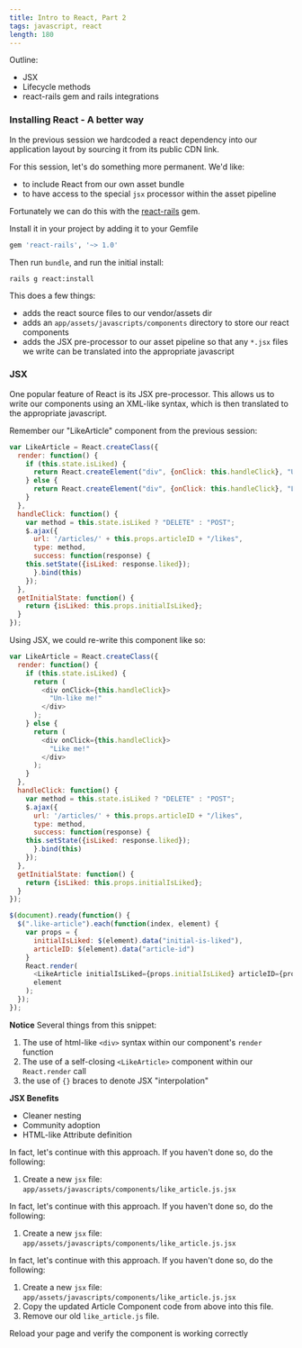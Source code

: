 ```yaml
---
title: Intro to React, Part 2
tags: javascript, react
length: 180
---
```



Outline:

* JSX
* Lifecycle methods
* react-rails gem and rails integrations


### Installing React - A better way

In the previous session we hardcoded a react
dependency into our application layout by sourcing
it from its public CDN link.

For this session, let's do something more permanent.
We'd like:

* to include React from our own asset bundle
* to have access to the special `jsx` processor
within the asset pipeline

Fortunately we can do this with the [react-rails](https://github.com/reactjs/react-rails)
gem.

Install it in your project by adding it to your Gemfile

```ruby
gem 'react-rails', '~> 1.0'
```

Then run `bundle`, and run the initial install:

```
rails g react:install
```

This does a few things:

* adds the react source files to our vendor/assets dir
* adds an `app/assets/javascripts/components` directory
to store our react components
* adds the JSX pre-processor to our asset pipeline so that
any `*.jsx` files we write can be translated into the appropriate javascript

### JSX

One popular feature of React is its JSX pre-processor. This
allows us to write our components using an XML-like
syntax, which is then translated to the appropriate javascript.

Remember our "LikeArticle" component from the previous session:

```javascript
var LikeArticle = React.createClass({
  render: function() {
    if (this.state.isLiked) {
      return React.createElement("div", {onClick: this.handleClick}, "Un-Like Me!");
    } else {
      return React.createElement("div", {onClick: this.handleClick}, "Like Me!");
    }
  },
  handleClick: function() {
    var method = this.state.isLiked ? "DELETE" : "POST";
    $.ajax({
      url: '/articles/' + this.props.articleID + "/likes",
      type: method,
      success: function(response) {
	this.setState({isLiked: response.liked});
      }.bind(this)
    });
  },
  getInitialState: function() {
    return {isLiked: this.props.initialIsLiked};
  }
});
```

Using JSX, we could re-write this component like so:

```javascript
var LikeArticle = React.createClass({
  render: function() {
    if (this.state.isLiked) {
      return (
        <div onClick={this.handleClick}>
    	  "Un-like me!"
    	</div>
      );
    } else {
      return (
        <div onClick={this.handleClick}>
          "Like me!"
        </div>
      );
    }
  },
  handleClick: function() {
    var method = this.state.isLiked ? "DELETE" : "POST";
    $.ajax({
      url: '/articles/' + this.props.articleID + "/likes",
      type: method,
      success: function(response) {
	this.setState({isLiked: response.liked});
      }.bind(this)
    });
  },
  getInitialState: function() {
    return {isLiked: this.props.initialIsLiked};
  }
});

$(document).ready(function() {
  $(".like-article").each(function(index, element) {
    var props = {
      initialIsLiked: $(element).data("initial-is-liked"),
      articleID: $(element).data("article-id")
    }
    React.render(
      <LikeArticle initialIsLiked={props.initialIsLiked} articleID={props.articleID} />,
      element
    );
  });
});
```

__Notice__ Several things from this snippet:

1. The use of html-like `<div>` syntax within our
component's `render` function
2. The use of a self-closing `<LikeArticle>` component
within our `React.render` call
3. the use of `{}` braces to denote JSX "interpolation"

__JSX Benefits__

* Cleaner nesting
* Community adoption
* HTML-like Attribute definition

In fact, let's continue with this approach. If you haven't
done so, do the following:

1. Create a new `jsx` file: `app/assets/javascripts/components/like_article.js.jsx`

In fact, let's continue with this approach. If you haven't
done so, do the following:

1. Create a new `jsx` file: `app/assets/javascripts/components/like_article.js.jsx`

In fact, let's continue with this approach. If you haven't
done so, do the following:

1. Create a new `jsx` file: `app/assets/javascripts/components/like_article.js.jsx`
2. Copy the updated Article Component code from above into this file.
3. Remove our old `like_article.js` file.

Reload your page and verify the component is working correctly


